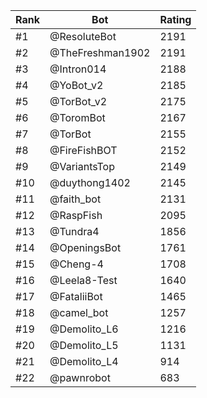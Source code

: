 Rank|Bot|Rating
---|---|---
#1|@ResoluteBot|2191
#2|@TheFreshman1902|2191
#3|@Intron014|2188
#4|@YoBot_v2|2185
#5|@TorBot_v2|2175
#6|@ToromBot|2167
#7|@TorBot|2155
#8|@FireFishBOT|2152
#9|@VariantsTop|2149
#10|@duythong1402|2145
#11|@faith_bot|2131
#12|@RaspFish|2095
#13|@Tundra4|1856
#14|@OpeningsBot|1761
#15|@Cheng-4|1708
#16|@Leela8-Test|1640
#17|@FataliiBot|1465
#18|@camel_bot|1257
#19|@Demolito_L6|1216
#20|@Demolito_L5|1131
#21|@Demolito_L4|914
#22|@pawnrobot|683
